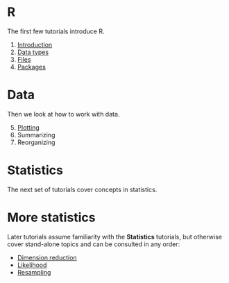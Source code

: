 # R

The first few tutorials introduce R.

1. [Introduction](Introduction.html)
2. [Data types](Data_types.html)
3. [Files](Files.html)
4. [Packages](Packages.html)

# Data

Then we look at how to work with data.

5. [Plotting](Plotting.html)
6. Summarizing
7. Reorganizing

# Statistics

The next set of tutorials cover concepts in statistics.

# More statistics

Later tutorials assume familiarity with the **Statistics** tutorials, but otherwise cover stand-alone topics and can be consulted in any order:

* [Dimension reduction](Dimension_reduction.html)
* [Likelihood](Likelihood.html)
* [Resampling](Resampling.html)
